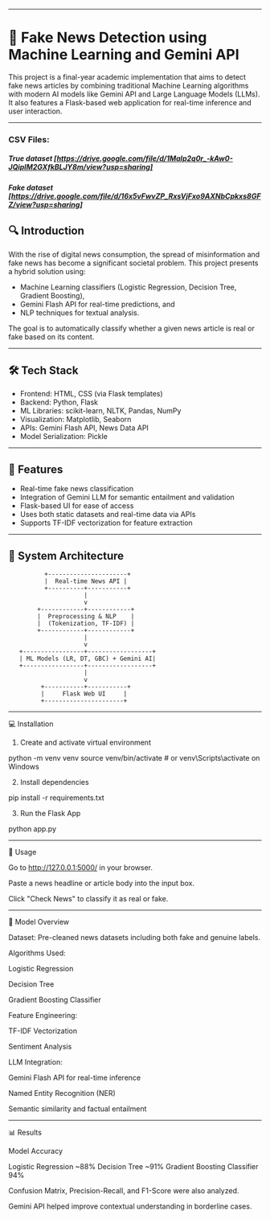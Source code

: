 
---

# 📰 Fake News Detection using Machine Learning and Gemini API

This project is a final-year academic implementation that aims to detect fake news articles by combining traditional Machine Learning algorithms with modern AI models like Gemini API and Large Language Models (LLMs). It also features a Flask-based web application for real-time inference and user interaction.


---

### CSV Files:
##### True dataset [https://drive.google.com/file/d/1Malp2q0r_-kAw0-JQiplM2GXfkBLJY8m/view?usp=sharing]
##### Fake dataset [https://drive.google.com/file/d/16x5vFwvZP_RxsVjFxo9AXNbCpkxs8GFZ/view?usp=sharing]


## 🔍 Introduction

With the rise of digital news consumption, the spread of misinformation and fake news has become a significant societal problem. This project presents a hybrid solution using:
- Machine Learning classifiers (Logistic Regression, Decision Tree, Gradient Boosting),
- Gemini Flash API for real-time predictions, and
- NLP techniques for textual analysis.

The goal is to automatically classify whether a given news article is real or fake based on its content.

---

## 🛠 Tech Stack

- Frontend: HTML, CSS (via Flask templates)
- Backend: Python, Flask
- ML Libraries: scikit-learn, NLTK, Pandas, NumPy
- Visualization: Matplotlib, Seaborn
- APIs: Gemini Flash API, News Data API
- Model Serialization: Pickle

---

## 🚀 Features

- Real-time fake news classification
- Integration of Gemini LLM for semantic entailment and validation
- Flask-based UI for ease of access
- Uses both static datasets and real-time data via APIs
- Supports TF-IDF vectorization for feature extraction

---

## 🧠 System Architecture


              +----------------------+
              |  Real-time News API |
              +----------+-----------+
                         |
                         v
            +------------+------------+
            |  Preprocessing & NLP    |
            |  (Tokenization, TF-IDF) |
            +------------+------------+
                         |
                         v
       +-----------------+------------------+
       | ML Models (LR, DT, GBC) + Gemini AI|
       +-----------------+------------------+
                         |
                         v
             +-----------+-----------+
             |     Flask Web UI     |
             +----------------------+


---

💻 Installation

1. Create and activate virtual environment

python -m venv venv
source venv/bin/activate  # or venv\Scripts\activate on Windows


2. Install dependencies

pip install -r requirements.txt


3. Run the Flask App

python app.py




---

📂 Usage

Go to http://127.0.0.1:5000/ in your browser.

Paste a news headline or article body into the input box.

Click "Check News" to classify it as real or fake.



---

🧪 Model Overview

Dataset: Pre-cleaned news datasets including both fake and genuine labels.

Algorithms Used:

Logistic Regression

Decision Tree

Gradient Boosting Classifier


Feature Engineering:

TF-IDF Vectorization

Sentiment Analysis


LLM Integration:

Gemini Flash API for real-time inference

Named Entity Recognition (NER)

Semantic similarity and factual entailment




---

📊 Results

Model Accuracy

Logistic Regression ~88%
Decision Tree ~91%
Gradient Boosting Classifier 94%


Confusion Matrix, Precision-Recall, and F1-Score were also analyzed.

Gemini API helped improve contextual understanding in borderline cases.
